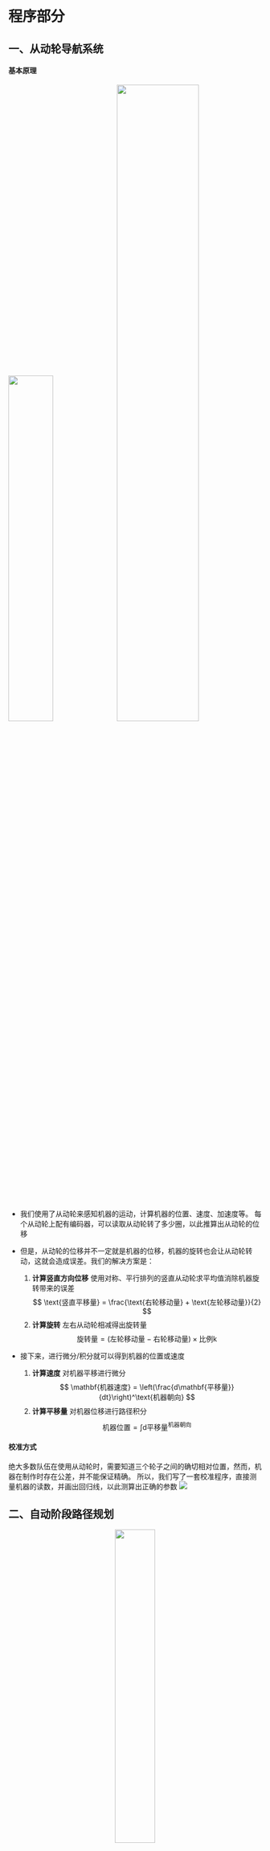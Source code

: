 # 程序部分
## 一、从动轮导航系统

#### 基本原理
<p float="left">
  <img src="media/drivenPully1.png" width="42%" />
  <img src="media/drivenPully2.png" width="57%" />
</p>

- 我们使用了从动轮来感知机器的运动，计算机器的位置、速度、加速度等。
每个从动轮上配有编码器，可以读取从动轮转了多少圈，以此推算出从动轮的位移
- 但是，从动轮的位移并不一定就是机器的位移，机器的旋转也会让从动轮转动，这就会造成误差。我们的解决方案是：

    1. **计算竖直方向位移** 使用对称、平行排列的竖直从动轮求平均值消除机器旋转带来的误差 $$
    \text{竖直平移量} = \frac{\text{右轮移动量} + \text{左轮移动量}}{2}
    $$
    2. **计算旋转** 左右从动轮相减得出旋转量 $$
    \text{旋转量} = (\text{左轮移动量} - \text{右轮移动量}) \times \text{比例k} $$

- 接下来，进行微分/积分就可以得到机器的位置或速度
    1. **计算速度** 对机器平移进行微分
    $$
\mathbf{机器速度} = \left(\frac{d\mathbf{平移量}}{dt}\right)^\text{机器朝向}
$$
    2. **计算平移量** 对机器位移进行路径积分 $$
\text{机器位置} = \int \text{d平移量}^\text{机器朝向}
$$



#### 校准方式

绝大多数队伍在使用从动轮时，需要知道三个轮子之间的确切相对位置，然而，机器在制作时存在公差，并不能保证精确。
所以，我们写了一套校准程序，直接测量机器的读数，并画出回归线，以此测算出正确的参数
<img src="media/encoder calibration.png"/>


## 二、自动阶段路径规划
<div align="center">
<img src="media/automaticStaDecSys.flowchart.png" width="40%">
</div>

- 我们将FRC中的PathPlanner下放到了机器当中。PathPlanner是由FRC Team 3015创建的FRC运动轮廓生成器。其优点在于：
**我们可以精确得对每条路径进行微调，其每条路径都是用贝塞尔曲线制作的**
<img src="media/spline curve+pathplanner1.png">
<img src="media/pathplanner 2+3.png">
<p float="left">
  <img src="media/speed curve ease-in-out.gif" width="49%" /> 
  <img src="media/speed curve linear.gif" width="49%" />
</p>

## 三、自动瞄准系统
- 我们意识到在手动阶段，驾驶员自行控制机器接近目标并放置pixel需要很多时间反复微调，还可能出现失误，操作不慎撞上目标。因此，我们设计了一套继集编码器、智能摄像头和TOF距离传感器三种感知方式为一体的自动瞄准系统，实现自主瞄准功能。
<img src="media/visual nav-1.png">
- **第一阶段: 自动接近** 当驾驶员按下手柄上的自动瞄准按键，机器会首先通过智能摄像头计算出目标的大概位置。但是，智能摄像头存在延迟、帧率较低、容易丢失目标等问题。所以，这期间底盘会用从动轮编码器感应自身位置，用PID算法移动到目标前面，同时正对目标。
- **第二阶段：自动贴合** 当机器到达目标面前，tof距离传感器启动，感知目标距离；而智能摄像头则负责感应目标的水平偏差。机器会在0.7秒内完成自动贴近目标
- **第三阶段: 微调位置** 当机器完全贴近目标，驾驶员通过手柄选择具体瞄准位置。程序会自动保持与板子的距离（精度 <= 1cm）并调整机器水平位置直到完成瞄准。
- 目前为止我们能够实现三个阶段总共用时**不到4秒**

- **新功能：手臂高度无级调整** 当机器已经

## 四、手动阶段精准控制
- 有了从动轮提供的导航信息，我们建立了一套兼顾灵活、精准、易用的控制系统。这套系统的核心是动态轨迹纠正系统

- 当驾驶员输入移动命令后，系统首先根据自身IMU获取的方向对驾驶员输入进行变换，无论机器朝向，机器的移动方向永远和驾驶员参照系的方向一致。这个功能简称“无头模式”
- 而且，机器在运动途中，从动轮会实时监测机器的实际运动，如果与驾驶员的输入存在误差，会用PID算法进行校正，使机器走一条直线
<img src="media/encoder-assisted drive-1.png">